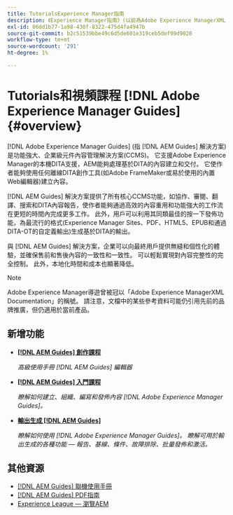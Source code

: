 ```yaml
---
title: TutorialsExperience Manager指南
description: 《Experience Manager指南》(以前為Adobe Experience ManagerXML Documentation)教程集。
exl-id: 06dd1b77-1a98-430f-8322-475d4fa4947b
source-git-commit: b2c51539bbe49c6d5de601e319ceb5def99d9020
workflow-type: tm+mt
source-wordcount: '291'
ht-degree: 1%

---
```


# Tutorials和視頻課程 [!DNL Adobe Experience Manager Guides] {#overview}

[!DNL Adobe Experience Manager Guides] (指 [!DNL AEM Guides] 解決方案)是功能強大、企業級元件內容管理解決方案(CCMS)。 它支援Adobe Experience Manager的本機DITA支援，AEM能夠處理基於DITA的內容建立和交付。 它使作者能夠使用任何離線DITA創作工具(如Adobe FrameMaker或易於使用的內置Web編輯器)建立內容。

[!DNL AEM Guides] 解決方案提供了所有核心CCMS功能，如協作、審閱、翻譯、搜索和DITA內容報告，使作者能夠通過高效的內容重用和功能強大的工作流在更短的時間內完成更多工作。 此外，用戶可以利用其同類最佳的按一下發佈功能，為最流行的格式(Experience Manager Sites、PDF、HTML5、EPUB和通過DITA-OT的自定義輸出)生成基於DITA的輸出。

與 [!DNL AEM Guides] 解決方案，企業可以向最終用戶提供無縫和個性化的體驗，並確保售前和售後內容的一致性和一致性。 可以輕鬆實現對內容完整性的完全控制。 此外，本地化時間和成本也顯著降低。

>[!NOTE]
> 
> Adobe Experience Manager導遊曾被冠以「Adobe Experience ManagerXML Documentation」的稱號。 請注意，文檔中的某些參考資料可能仍引用先前的品牌推廣，但仍適用於當前產品。

## 新增功能

* **[[!DNL AEM Guides] 創作課程](course-3/overview.md)**

   *高級使用手冊 [!DNL AEM Guides] 編輯器*

* **[[!DNL AEM Guides] 入門課程](course-1/overview.md)**

   *瞭解如何建立、組織、編寫和發佈內容 [!DNL Adobe Experience Manager Guides]。*

* **[輸出生成 [!DNL AEM Guides]](course-2/overview.md)**

   *瞭解如何使用 [!DNL Adobe Experience Manager Guides]。 瞭解可用於輸出生成的各種功能 — 報告、基線、條件、故障排除、批量發佈和激活。*


## 其他資源

* [[!DNL AEM Guides] 聯機使用手冊](https://help.adobe.com/en_US/xml-documentation-for-adobe-experience-manager/index.html)
* [[!DNL AEM Guides] PDF指南](https://helpx.adobe.com/support/xml-documentation-for-experience-manager.html)
* [Experience League — 瀏覽AEM](https://experienceleague.adobe.com/#recommended/solutions/experience-manager)

